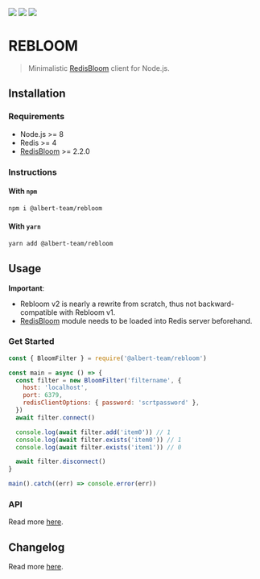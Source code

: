 [![](https://img.shields.io/github/license/albert-team/rebloom.svg?style=flat-square)](https://github.com/albert-team/rebloom)
[![](https://img.shields.io/npm/v/@albert-team/rebloom.svg?style=flat-square)](https://www.npmjs.com/package/@albert-team/rebloom)
[![](https://img.shields.io/travis/com/albert-team/rebloom.svg?style=flat-square)](https://travis-ci.com/albert-team/rebloom)

# REBLOOM

> Minimalistic [RedisBloom][0] client for Node.js.

## Installation

### Requirements

- Node.js >= 8
- Redis >= 4
- [RedisBloom][0] >= 2.2.0

### Instructions

#### With `npm`

```bash
npm i @albert-team/rebloom
```

#### With `yarn`

```bash
yarn add @albert-team/rebloom
```

## Usage

**Important**:

- Rebloom v2 is nearly a rewrite from scratch, thus not backward-compatible with Rebloom v1.
- [RedisBloom][0] module needs to be loaded into Redis server beforehand.

### Get Started

```js
const { BloomFilter } = require('@albert-team/rebloom')

const main = async () => {
  const filter = new BloomFilter('filtername', {
    host: 'localhost',
    port: 6379,
    redisClientOptions: { password: 'scrtpassword' },
  })
  await filter.connect()

  console.log(await filter.add('item0')) // 1
  console.log(await filter.exists('item0')) // 1
  console.log(await filter.exists('item1')) // 0

  await filter.disconnect()
}

main().catch((err) => console.error(err))
```

### API

Read more [here](https://albert-team.github.io/rebloom).

## Changelog

Read more [here](https://github.com/albert-team/rebloom/blob/master/CHANGELOG.md).

[0]: https://github.com/RedisLabsModules/redisbloom
